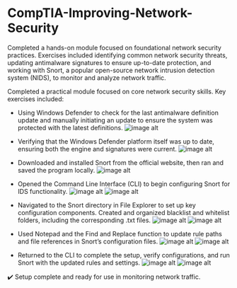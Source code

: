 # CompTIA-Improving-Network-Security

Completed a hands-on module focused on foundational network security practices. Exercises included identifying common network security threats, updating antimalware signatures to ensure up-to-date protection, and working with Snort, a popular open-source network intrusion detection system (NIDS), to monitor and analyze network traffic.

Completed a practical module focused on core network security skills.
Key exercises included:

- Using Windows Defender to check for the last antimalware definition update and manually initiating an update to ensure the system was protected with the latest definitions.
![image alt](https://github.com/user-attachments/assets/fb0b67a1-66bb-4162-82a1-b848595952bb)

- Verifying that the Windows Defender platform itself was up to date, ensuring both the engine and signatures were current.
![image alt](https://github.com/user-attachments/assets/c6964f01-97f3-405a-956d-31a10d1a395f)

- Downloaded and installed Snort from the official website, then ran and saved the program locally.
![image alt](https://github.com/user-attachments/assets/4fe8dc79-8e92-49af-8504-dd3a276f48d1)

- Opened the Command Line Interface (CLI) to begin configuring Snort for IDS functionality.
![image alt](https://github.com/user-attachments/assets/b8841b74-b18d-4e02-8bf9-a922972b48d8)
![image alt](https://github.com/user-attachments/assets/d21df484-b089-4343-a0da-ca2711944a02)

- Navigated to the Snort directory in File Explorer to set up key configuration components. Created and organized blacklist and whitelist folders, including the corresponding .txt files.
![image alt](https://github.com/user-attachments/assets/38c7438b-7123-41d1-aff8-9281f0c7b012)
![image alt](https://github.com/user-attachments/assets/235c5bf3-9e85-4300-a69d-69aca5dd3b82)

- Used Notepad and the Find and Replace function to update rule paths and file references in Snort’s configuration files.
![image alt](https://github.com/user-attachments/assets/1e56ea7b-a420-4a2e-8123-8c3587143ae4)
![image alt](https://github.com/user-attachments/assets/91a2a542-4560-4e4c-97b3-22b424fdcd31)

- Returned to the CLI to complete the setup, verify configurations, and run Snort with the updated rules and settings.
![image alt](https://github.com/user-attachments/assets/4cda9e5b-d862-4cd5-b353-ef61e9f029d2)
![image alt](https://github.com/user-attachments/assets/e10eeab4-3a4c-46b7-9ce5-d7766fd49a42)

✔️ Setup complete and ready for use in monitoring network traffic.


